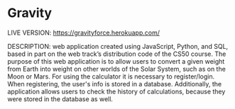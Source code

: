 # Gravity

LIVE VERSION: https://gravityforce.herokuapp.com/

DESCRIPTION: web application created using JavaScript, Python, and SQL, based in part on the web track’s distribution code of the CS50 course.
The purpose of this web application is to allow users to convert a given weight from Earth into weight on other worlds of the Solar System, such as on the Moon or Mars.
For using the calculator it is necessary to register/login. When registering, the user's info is stored in a database.
Additionally, the application allows users to check the history of calculations, because they were stored in the database as well.

